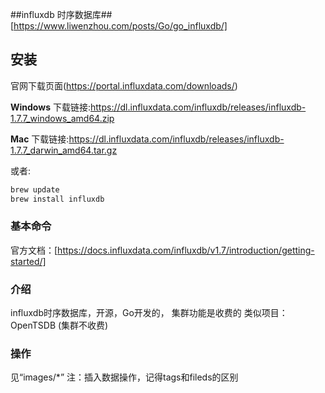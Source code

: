 ##influxdb 时序数据库##
[https://www.liwenzhou.com/posts/Go/go_influxdb/]

## 安装

官网下载页面(https://portal.influxdata.com/downloads/)

**Windows**
下载链接:https://dl.influxdata.com/influxdb/releases/influxdb-1.7.7_windows_amd64.zip

**Mac**
下载链接:https://dl.influxdata.com/influxdb/releases/influxdb-1.7.7_darwin_amd64.tar.gz

或者:
```go
brew update
brew install influxdb
```

### 基本命令
官方文档：[https://docs.influxdata.com/influxdb/v1.7/introduction/getting-started/]

### 介绍
influxdb时序数据库，开源，Go开发的，
集群功能是收费的
类似项目：OpenTSDB (集群不收费)

### 操作
见“images/*”
注：插入数据操作，记得tags和fileds的区别